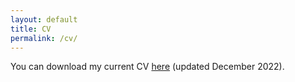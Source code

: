 ```yaml
---
layout: default
title: CV
permalink: /cv/
---
```


You can download my current CV <a target="_blank" href="/assets/files/cv.pdf">here</a> (updated December 2022).